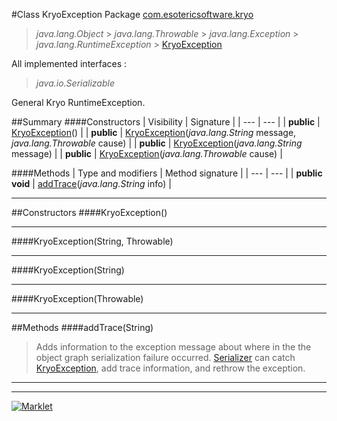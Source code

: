#Class KryoException
Package [com.esotericsoftware.kryo](README.md)<br>

> *java.lang.Object* > *java.lang.Throwable* > *java.lang.Exception* > *java.lang.RuntimeException* > [KryoException](KryoException.md)

All implemented interfaces :
> *java.io.Serializable*

General Kryo RuntimeException.


##Summary
####Constructors
| Visibility | Signature |
| --- | --- |
| **public** | [KryoException](#kryoexception)() |
| **public** | [KryoException](#kryoexceptionstring-throwable)(*java.lang.String* message, *java.lang.Throwable* cause) |
| **public** | [KryoException](#kryoexceptionstring)(*java.lang.String* message) |
| **public** | [KryoException](#kryoexceptionthrowable)(*java.lang.Throwable* cause) |

####Methods
| Type and modifiers | Method signature |
| --- | --- |
| **public** **void** | [addTrace](#addtracestring)(*java.lang.String* info) |

---


##Constructors
####KryoException()
> 


---

####KryoException(String, Throwable)
> 


---

####KryoException(String)
> 


---

####KryoException(Throwable)
> 


---


##Methods
####addTrace(String)
> Adds information to the exception message about where in the the object graph serialization failure occurred.
 [Serializer](Serializer.md) can catch [KryoException](KryoException.md), add trace information, and rethrow the exception.


---

---

[![Marklet](https://img.shields.io/badge/Generated%20by-Marklet-green.svg)](https://github.com/Faylixe/marklet)